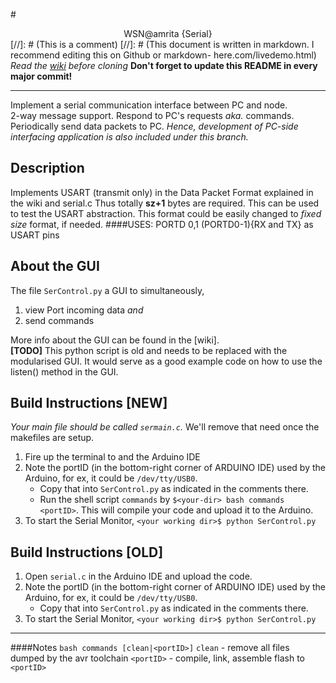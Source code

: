 #<center>WSN@amrita {Serial}</center>
[//]: # (This is a comment)
[//]: # (This document is written in markdown. I recommend editing this on Github or markdown- here.com/livedemo.html)
*Read the [wiki](https://github.com/arrow-/wsn-amrita/wiki) before cloning*
**Don't forget to update this README in every major commit!**

---
Implement a serial communication interface between PC and node.<br>2-way message support. Respond to PC's requests *aka.* commands. Periodically send data packets to PC.
*Hence, development of PC-side interfacing application is also included under this branch.*

Description
--------------
Implements USART (transmit only) in the Data Packet Format explained in the wiki and serial.c
Thus totally **sz+1** bytes are required. This can be used to test the USART abstraction.
This format could be easily changed to *fixed size* format, if needed.
####USES:
  PORTD 0,1 (PORTD0-1){RX and TX}
  as USART pins

About the GUI
--------------
The file `SerControl.py` a GUI to simultaneously,

1. view Port incoming data *and*
2. send commands

More info about the GUI can be found in the [wiki].<br>
**[TODO]** This python script is old and needs to be replaced with the modularised GUI. It would serve as a good example code on how to use the listen() method in the GUI.


Build Instructions [NEW]
----------------------
*Your main file should be called `sermain.c`.* We'll remove that need once the makefiles are setup.

1. Fire up the terminal to <your-dir> and the Arduino IDE
2. Note the portID (in the bottom-right corner of ARDUINO IDE) used by the Arduino, for ex, it could be `/dev/tty/USB0`.
   - Copy that into `SerControl.py` as indicated in the comments there.
   - Run the shell script `commands` by `$<your-dir> bash commands <portID>`. This will compile your code and upload it to the Arduino.
3. To start the Serial Monitor, `<your working dir>$ python SerControl.py`

Build Instructions [OLD]
----------------------
1. Open `serial.c` in the Arduino IDE and upload the code.
2. Note the portID (in the bottom-right corner of ARDUINO IDE) used by the Arduino, for ex, it could be `/dev/tty/USB0`.
   - Copy that into `SerControl.py` as indicated in the comments there.
3. To start the Serial Monitor, `<your working dir>$ python SerControl.py`

***

####Notes
`bash commands [clean|<portID>]`
`clean` - remove all files dumped by the avr toolchain
`<portID>` - compile, link, assemble flash to `<portID>`
